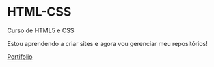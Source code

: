 # HTML-CSS
 Curso de HTML5 e CSS

 Estou aprendendo a criar sites e agora vou gerenciar meu repositórios!

 <a href="https://romulosoaress.github.io//HTML-CSS/main/Projetos/Portifolio/index.html">Portifolio</a>
